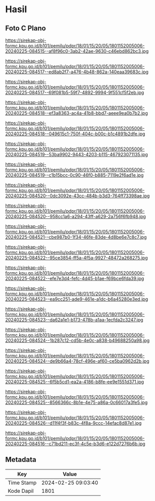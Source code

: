 # Hasil

## Foto C Plano

https://sirekap-obj-formc.kpu.go.id/b101/pemilu/pdpr/18/01/15/20/05/1801152005006-20240225-084515--af8f96c0-3ab2-42ae-9630-c46ebd862bc3.jpg

https://sirekap-obj-formc.kpu.go.id/b101/pemilu/pdpr/18/01/15/20/05/1801152005006-20240225-084517--ed8ab2f7-a476-4b48-862a-140eaa39683c.jpg

https://sirekap-obj-formc.kpu.go.id/b101/pemilu/pdpr/18/01/15/20/05/1801152005006-20240225-084517--69f081b5-59f7-4892-9994-9f551cf5f2eb.jpg

https://sirekap-obj-formc.kpu.go.id/b101/pemilu/pdpr/18/01/15/20/05/1801152005006-20240225-084518--ef3a8363-ac4a-41b8-bbd7-aeee9ea0b7b2.jpg

https://sirekap-obj-formc.kpu.go.id/b101/pemilu/pdpr/18/01/15/20/05/1801152005006-20240225-084518--049615c1-750f-404c-b00c-b1c4891b2dfe.jpg

https://sirekap-obj-formc.kpu.go.id/b101/pemilu/pdpr/18/01/15/20/05/1801152005006-20240225-084519--53ba9902-9443-4203-b115-467923071135.jpg

https://sirekap-obj-formc.kpu.go.id/b101/pemilu/pdpr/18/01/15/20/05/1801152005006-20240225-084519--c1b15bcc-0c90-46f0-b885-7119e2f6ad1e.jpg

https://sirekap-obj-formc.kpu.go.id/b101/pemilu/pdpr/18/01/15/20/05/1801152005006-20240225-084520--0dc3092e-43cc-484b-b3d3-764ff73398ae.jpg

https://sirekap-obj-formc.kpu.go.id/b101/pemilu/pdpr/18/01/15/20/05/1801152005006-20240225-084520--958cc1a6-a294-43ff-a629-2a756f6fb948.jpg

https://sirekap-obj-formc.kpu.go.id/b101/pemilu/pdpr/18/01/15/20/05/1801152005006-20240225-084521--cbe987b0-1f34-46fe-83de-4d8be6e7c8c7.jpg

https://sirekap-obj-formc.kpu.go.id/b101/pemilu/pdpr/18/01/15/20/05/1801152005006-20240225-084522--95ce3854-ff5a-4f5a-9927-48472a268275.jpg

https://sirekap-obj-formc.kpu.go.id/b101/pemilu/pdpr/18/01/15/20/05/1801152005006-20240225-084522--efe7e3d4-fefc-4d45-b1ae-f69bce6fda39.jpg

https://sirekap-obj-formc.kpu.go.id/b101/pemilu/pdpr/18/01/15/20/05/1801152005006-20240225-084523--ea9cc251-ade9-461e-a1dc-b6a45280e3ed.jpg

https://sirekap-obj-formc.kpu.go.id/b101/pemilu/pdpr/18/01/15/20/05/1801152005006-20240225-084523--da62a1e1-b173-478b-a1aa-1ecfda2c3247.jpg

https://sirekap-obj-formc.kpu.go.id/b101/pemilu/pdpr/18/01/15/20/05/1801152005006-20240225-084524--1b287c12-cd5b-4e0c-a838-b49688250a98.jpg

https://sirekap-obj-formc.kpu.go.id/b101/pemilu/pdpr/18/01/15/20/05/1801152005006-20240225-084524--de9b66a4-78cf-496e-af60-ce5ba0962d2b.jpg

https://sirekap-obj-formc.kpu.go.id/b101/pemilu/pdpr/18/01/15/20/05/1801152005006-20240225-084525--6f5b5cd1-ea2a-4186-b8fe-ee9e1551d371.jpg

https://sirekap-obj-formc.kpu.go.id/b101/pemilu/pdpr/18/01/15/20/05/1801152005006-20240225-084525--8566366c-8b1e-4e75-a86a-0c66017a3fe5.jpg

https://sirekap-obj-formc.kpu.go.id/b101/pemilu/pdpr/18/01/15/20/05/1801152005006-20240225-084526--d11f4f3f-b83c-4f8a-9ccc-14efac8d87e1.jpg

https://sirekap-obj-formc.kpu.go.id/b101/pemilu/pdpr/18/01/15/20/05/1801152005006-20240225-084516--c71bd211-ec3f-4c5e-b3d6-e122d7276b6b.jpg


## Metadata

| Key        | Value               |
| ---------- | ------------------- |
| Time Stamp | 2024-02-25 09:03:40 |
| Kode Dapil | 1801                |




